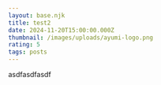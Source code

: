 ```yaml
---
layout: base.njk
title: test2
date: 2024-11-20T15:00:00.000Z
thumbnail: /images/uploads/ayumi-logo.png
rating: 5
tags: posts
---
```

asdfasdfasdf
